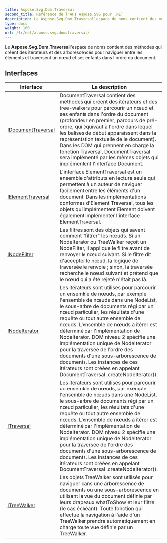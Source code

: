 ```yaml
---
title: Aspose.Svg.Dom.Traversal
second_title: Référence de l'API Aspose.SVG pour .NET
description: Le Aspose.Svg.Dom.Traversallespace de noms contient des méthodes qui créent des itérateurs et des arborescences pour naviguer entre les éléments et traversent un nœud et ses enfants dans lordre du document.
type: docs
weight: 100
url: /fr/net/aspose.svg.dom.traversal/
---
```

Le **Aspose.Svg.Dom.Traversal**l'espace de noms contient des méthodes qui créent des itérateurs et des arborescences pour naviguer entre les éléments et traversent un nœud et ses enfants dans l'ordre du document.

## Interfaces

| Interface | La description |
| --- | --- |
| [IDocumentTraversal](./idocumenttraversal/) | DocumentTraversal contient des méthodes qui créent des itérateurs et des tree-walkers pour parcourir un nœud et ses enfants dans l'ordre du document (profondeur en premier, parcours de pré-ordre, qui équivaut à l'ordre dans lequel les balises de début apparaissent dans la représentation textuelle de le document). Dans les DOM qui prennent en charge la fonction Traversal, DocumentTraversal sera implémenté par les mêmes objets qui implémentent l'interface Document. |
| [IElementTraversal](./ielementtraversal/) | L'interface ElementTraversal est un ensemble d'attributs en lecture seule qui permettent à un auteur de naviguer facilement entre les éléments d'un document. Dans les implémentations conformes d'Element Traversal, tous les objets qui implémentent Element doivent également implémenter l'interface ElementTraversal. |
| [INodeFilter](./inodefilter/) | Les filtres sont des objets qui savent comment "filtrer" les nœuds. Si un NodeIterator ou TreeWalker reçoit un NodeFilter, il applique le filtre avant de renvoyer le nœud suivant. Si le filtre dit d'accepter le nœud, la logique de traversée le renvoie ; sinon, la traversée recherche le nœud suivant et prétend que le nœud qui a été rejeté n'était pas là. |
| [INodeIterator](./inodeiterator/) | Les itérateurs sont utilisés pour parcourir un ensemble de nœuds, par exemple l'ensemble de nœuds dans une NodeList, le sous-arbre de documents régi par un nœud particulier, les résultats d'une requête ou tout autre ensemble de nœuds. L'ensemble de nœuds à itérer est déterminé par l'implémentation de NodeIterator. DOM niveau 2 spécifie une implémentation unique de NodeIterator pour la traversée de l'ordre des documents d'une sous-arborescence de documents. Les instances de ces itérateurs sont créées en appelant DocumentTraversal .createNodeIterator(). |
| [ITraversal](./itraversal/) | Les itérateurs sont utilisés pour parcourir un ensemble de nœuds, par exemple l'ensemble de nœuds dans une NodeList, le sous-arbre de documents régi par un nœud particulier, les résultats d'une requête ou tout autre ensemble de nœuds. L'ensemble de nœuds à itérer est déterminé par l'implémentation de NodeIterator. DOM niveau 2 spécifie une implémentation unique de NodeIterator pour la traversée de l'ordre des documents d'une sous-arborescence de documents. Les instances de ces itérateurs sont créées en appelant DocumentTraversal .createNodeIterator(). |
| [ITreeWalker](./itreewalker/) | Les objets TreeWalker sont utilisés pour naviguer dans une arborescence de documents ou une sous-arborescence en utilisant la vue du document définie par leurs drapeaux whatToShow et leur filtre (le cas échéant). Toute fonction qui effectue la navigation à l'aide d'un TreeWalker prendra automatiquement en charge toute vue définie par un TreeWalker. |


